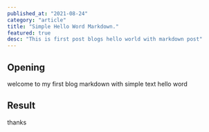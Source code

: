 ```yaml
---
published_at: "2021-08-24"
category: "article"
title: "Simple Hello Word Markdown."
featured: true
desc: "This is first post blogs hello world with markdown post"
---
```


## Opening

welcome to my first blog markdown with simple text hello word

## Result

thanks
